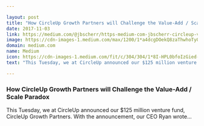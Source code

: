 ```yaml
---

layout: post
title: "How CircleUp Growth Partners will Challenge the Value-Add / Scale Paradox"
date: 2017-11-03
link: https://medium.com/@jbscherr/https-medium-com-jbscherr-circleup-value-c418efb199a5?source=rss------machine_learning-5
image: https://cdn-images-1.medium.com/max/1200/1*a4dcgDOekQ8zaThwhoTy0w.jpeg
domain: medium.com
name: Medium
icon: https://cdn-images-1.medium.com/fit/c/304/304/1*8I-HPL0bfoIzGied-dzOvA.png
text: "This Tuesday, we at CircleUp announced our $125 million venture fund, CircleUp Growth Partners. With the announcement, our CEO Ryan wrote…"

---
```


### How CircleUp Growth Partners will Challenge the Value-Add / Scale Paradox

This Tuesday, we at CircleUp announced our $125 million venture fund, CircleUp Growth Partners. With the announcement, our CEO Ryan wrote…